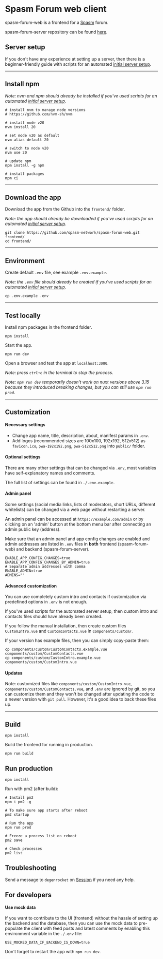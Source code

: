 # Spasm Forum web client

spasm-forum-web is a frontend for a [Spasm](https://github.com/spasm-network/spasm.js) forum.

spasm-forum-server repository can be found [here](https://github.com/spasm-network/spasm-forum-server).

## Server setup

If you don't have any experience at setting up a server, then there is a beginner-friendly guide with scripts for an automated [initial server setup](https://github.com/spasm-network/spasm-forum-scripts).

---

## Install npm

*Note: nvm and npm should already be installed if you've used scripts for an automated [initial server setup](https://github.com/spasm-network/spasm-forum-scripts).*

```
# install nvm to manage node versions
# https://github.com/nvm-sh/nvm

# install node v20
nvm install 20

# set node v20 as default
nvm alias default 20

# switch to node v20
nvm use 20

# update npm
npm install -g npm

# install packages
npm ci
```

---

## Download the app

Download the app from the Github into the `frontend/` folder.

*Note: the app should already be downloaded if you've used scripts for an automated [initial server setup](https://github.com/spasm-network/spasm-forum-scripts).*

```
git clone https://github.com/spasm-network/spasm-forum-web.git frontend/
cd frontend/
```

---

## Environment

Create default `.env` file, see example `.env.example`.

*Note: the `.env` file should already be created if you've used scripts for an automated [initial server setup](https://github.com/spasm-network/spasm-forum-scripts).*

```
cp .env.example .env
```

---

## Test locally

Install npm packages in the frontend folder.

```
npm install
```

Start the app.

```
npm run dev
```

Open a browser and test the app at `localhost:3000`.

*Note: press `ctrl+c` in the terminal to stop the process.* 

*Note: `npm run dev` temporarily doesn't work on nuxt versions
above 3.15 because they introduced breaking changes, but you
can still use `npm run prod`.*

---

## Customization

#### Necessary settings

- Change app name, title, description, about, manifest params in `.env`.
- Add logos (recommended sizes are 100x100, 192x192, 512x512) as `favicon.ico`, `pwa-192x192.png`, `pwa-512x512.png` into `public/` folder.

#### Optional settings

There are many other settings that can be changed via `.env`,
most variables have self-explanatory names and comments.

The full list of settings can be found in `./.env.example`.

#### Admin panel

Some settings (social media links, lists of moderators, short URLs,
different whitelists) can be changed via a web page without
restarting a server.

An admin panel can be accessed at `https://example.com/admin`
or by clicking on an 'admin' button at the bottom menu bar after
connecting an admin public key (address).

Make sure that an admin panel and app config changes are enabled
and admin addresses are listed in `.env` files in **both** frontend
(spasm-forum-web) and backend (spasm-forum-server).

```
ENABLE_APP_CONFIG_CHANGES=true
ENABLE_APP_CONFIG_CHANGES_BY_ADMIN=true
# Separate admin addresses with comma
ENABLE_ADMIN=true
ADMINS=""
```

#### Advanced customization

You can use completely custom intro and contacts if customization
via predefined options in `.env` is not enough.

If you've used scripts for the automated server setup, then custom
intro and contacts files should have already been created.

If you follow the manual installation, then create custom files
`CustomIntro.vue` and `CustomContacts.vue` in `components/custom/`.

If your version has example files, then you can simply copy-paste them:

```
cp components/custom/CustomContacts.example.vue components/custom/CustomContacts.vue
cp components/custom/CustomIntro.example.vue components/custom/CustomIntro.vue
```

#### Updates

Note: customized files like `components/custom/CustomIntro.vue`, `components/custom/CustomContacts.vue`, and `.env` are ignored by git, so you can customize them and they won't be changed after updating the code to a newer version with `git pull`. However, it's a good idea to back these files up.

---

## Build

```
npm install
```

Build the frontend for running in production.

```
npm run build
```

## Run production

```
npm install
```

Run with pm2 (after build):

```
# Install pm2
npm i pm2 -g

# To make sure app starts after reboot
pm2 startup

# Run the app
npm run prod

# Freeze a process list on reboot
pm2 save

# Check processes
pm2 list
```

## Troubleshooting

Send a message to `degenrocket` on [Session](https://getsession.org) if you need any help.

## For developers

#### Use mock data

If you want to contribute to the UI (frontend) without the
hassle of setting up the backend and the database, then you
can use the mock data to pre-populate the client with feed
posts and latest comments by enabling this environment
variable in the `./.env` file:

```
USE_MOCKED_DATA_IF_BACKEND_IS_DOWN=true
```

Don't forget to restart the app with `npm run dev`.
